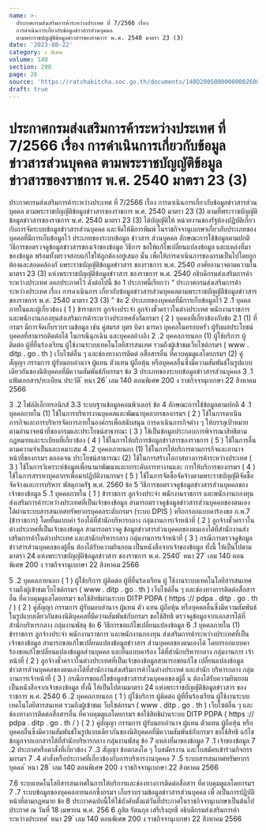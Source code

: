 ```yaml
---
name: >-
  ประกาศกรมส่งเสริมการค้าระหว่างประเทศ ที่ 7/2566 เรื่อง
  การดำเนินการเกี่ยวกับข้อมูลข่าวสารส่วนบุคคล
  ตามพระราชบัญญัติข้อมูลข่าวสารของราชการ พ.ศ. 2540 มาตรา 23 (3)
date: '2023-08-22'
category: ง พิเศษ
volume: 140
section: 200
page: 26
source: 'https://ratchakitcha.soc.go.th/documents/140D200S0000000002600.pdf'
draft: true
---
```


# ประกาศกรมส่งเสริมการค้าระหว่างประเทศ ที่ 7/2566 เรื่อง การดำเนินการเกี่ยวกับข้อมูลข่าวสารส่วนบุคคล ตามพระราชบัญญัติข้อมูลข่าวสารของราชการ พ.ศ. 2540 มาตรา 23 (3)

ประกาศกรมส่งเสริมการค้าระหว่างประเทศ ที่ 7/2566 เรื่อง การดาเนินการเกี่ยวกับข้อมูลข่าวสารส่วนบุคคล ตามพระราชบัญญัติข้อมูลข่าวสารของราชการ พ.ศ. 2540 มาตรา 23 (3) ตามที่พระราชบัญญัติข้อมูลข่าวสารของราชการ พ.ศ. 2540 มาตรา 23 (3) ได้บัญญัติให้ หน่วยงานของรัฐต้องปฏิบัติเกี่ยวกับการจัดระบบข้อมูลข่าวสารส่วนบุคคล และจัดให้มีการพิมพ์ ในราชกิจจานุเบกษาเกี่ยวกับประเภทของบุคคลที่มีการเก็บข้อมูลไว้ ประเภทของระบบข้อมูล ข่าวสาร ส่วนบุคคล ลักษณะการใช้ข้อมูลตามปกติ วิธีการขอตรวจดูข้อมูลข่าวสารของเจ้าของข้อมูล วิธีการ ขอให้แก้ไขเปลี่ยนแปลงข้อมูล และแหล่งที่มาของข้อมูล พร้อมทั้งตรวจสอบแก้ไขให้ถูกต้องอยู่เสมอ นั้น เพื่อให้การดาเนินการของกรมเป็นไปโดยถูกต้องและสอดคล้องกั บพระราชบัญญัติข้อมูลข่าวสาร ของราชการ พ.ศ. 2540 อาศัยอานาจตามความในมาตรา 23 (3) แห่งพระราชบัญญัติข้อมูลข่าวสาร ของราชการ พ.ศ. 2540 อธิบดีกรมส่งเสริมการค้าระหว่างประเทศ ออกประกาศไว้ ดังต่อไปนี้ ข้อ 1 ประกาศนี้เรียกว่า “ ประกาศกรมส่งเสริมการค้าระหว่างประเทศ เรื่อง การดาเนินการ เกี่ยวกับข้อมูลข่าวสารส่วนบุคคลตามพระราชบัญญัติข้อมูลข่าวสารของราชการ พ.ศ. 2540 มาตรา 23 (3) ” ข้อ 2 ประเภทของบุคคลที่มีการเก็บข้อมูลไว้ 2 .1 บุคคลภายในและผู้เกี่ยวข้อง ( 1 ) ข้าราชการ ลูกจ้างประจำ ลูกจ้างชั่วคราวในต่างประเทศ พนักงานราชการ และพนักงานกองทุนส่งเสริมการค้าระหว่างประเทศสังกัดกรมฯ ( 2 ) บุคคลที่เกี่ยวข้องกับข้อ 2.1 (1) ที่กรมฯ มีการจัดเก็บรวบรวมข้อมูล เช่น คู่สมรส บุตร บิดา มารดา บุคคลในครอบครัว ผู้รับผลประโยชน์ บุคคลที่สามารถติดต่อได้ ในกรณีฉุกเฉิน และบุคคลอ้างอิง 2 .2 บุคคลภายนอก (1) ผู้ใช้บริการ ผู้ติดต่อ ผู้ที่ยื่นร้องเรียน ผู้ใช้งานระบบเทคโนโลยีสารสนเทศ รวมถึงผู้เข้าชมเว็บไซต์กรมฯ ( www . ditp . go . th ) เว็บไซต์อื่น ๆ และช่องทางการติดต่ อสื่อสารอื่น ที่ควบคุมดูแลโดยกรมฯ (2) คู่สัญญา กรรมการ ผู้รับมอบอำนาจ ผู้แทน ตัวแทน ผู้ถือหุ้น หรือบุคคลอื่นซึ่งมีความสัมพันธ์ในรูปแบบเดียวกันของนิติบุคคลที่มีความสัมพันธ์กับกรมฯ ข้อ 3 ประเภทของระบบข้อมูลข่าวสารส่วนบุคคล 3 .1 แฟ้มเอกสาร/ทะเบียน ประวัติ ้ หนา 26 ่ เลม 140 ตอนพิเศษ 200 ง ราชกิจจานุเบกษา 22 สิงหาคม 2566

3 .2 ไฟล์อิเล็กทรอนิกส์ 3.3 ระบบฐานข้อมูลคอมพิวเตอร์ ข้อ 4 ลักษณะการใช้ข้อมูลตามปกติ 4 .1 บุคคลภายใน (1) ใช้ในการบริหารงานบุคคลและพัฒนาบุคลากรของกรมฯ ( 2 ) ใช้ในการดาเนินภารกิจและการบริหารจัดการภายในองค์กรเพื่อสนับสนุน การดาเนินภารกิจต่าง ๆ ให้บรรลุเป้าหมายตามอำนาจหน้าที่ของกรมและประโยชน์สาธารณะ ( 3 ) ใช้เป็นข้อมูลประกอบการพิจารณาสิทธิตามกฎหมายและระเบียบที่เกี่ยวข้อง ( 4 ) ใช้ในการให้บริการข้อมูลข่าวสารของราชการ ( 5 ) ใช้ในการอื่นตามความจำเป็นและเหมาะสม 4 .2 บุคคลภายนอก (1) ใช้ในการให้บริการตามภารกิจและอานาจหน้าที่ของกรมฯ ตลอดจน ประโยชน์สาธารณะ (2) ใช้ในการสร้างโอกาสทางการค้าระหว่างประเทศ ( 3 ) ใช้ในการวิเคราะห์ข้อมูลเพื่อนามาพัฒนาและยกระดับการทางานและ การให้บริการของกรมฯ ( 4 ) ใช้ในการสรรหาบุคลากรเพื่อมาปฏิบัติงานกรมฯ ( 5 ) ใช้ในการจัดซื้อจัดจ้างตามพระราชบัญญัติจัดซื้อจัดจ้างและการบริหาร พัสดุภาครัฐ พ.ศ. 2560 ข้อ 5 วิธีการขอตรวจดูข้อมูลข่าวสารส่วนบุคคลของเจ้าของข้อมูล 5 .1 บุคคลภายใน ( 1 ) ข้าราชการ ลูกจ้างประจำ พนักงานราชการ และพนักงานกองทุน ส่งเสริมการค้าระหว่างประเทศที่เป็นเจ้าของข้อมูล สามารถตรวจดูข้อมูลข่าวสารส่วนบุคคลของตนเอง ได้ผ่านระบบสารสนเทศทรัพยากรบุคคลระดับกรมฯ (ระบบ DPIS ) หรือกรอกแบบคาร้องขอ ก.พ.7 (ข้าราชการ) โดยยื่นแบบคำ ร้องได้ที่สำนักบริหารกลาง กลุ่มงานการเจ้าหน้าที่ ( 2 ) ลูกจ้างชั่วคราวในต่างประเทศที่เป็นเจ้าของข้อมูล สามารถตรวจดู ข้อมูลข่าวสารส่วนบุคคลของตนเองได้ที่สำนักงานส่งเสริมการค้าในต่างประเทศ และสานักบริหารกลาง กลุ่มงานการเจ้าหน้าที่ ( 3 ) กรณีการตรวจดูข้อมูลข่าวสารส่วนบุคคลของผู้อื่น ต้องได้รับความยินยอม เป็นหนังสือจากเจ้าของข้อมูล ทั้งนี้ ให้เป็นไปตามมาตรา 24 แห่งพระราชบัญญัติข้อมูลข่าวสาร ของราชการ พ.ศ. 2540 ้ หนา 27 ่ เลม 140 ตอนพิเศษ 200 ง ราชกิจจานุเบกษา 22 สิงหาคม 2566

5 .2 บุคคลภายนอก ( 1 ) ผู้ใช้บริการ ผู้ติดต่อ ผู้ที่ยื่นร้องเรียน ผู้ ใช้งานระบบเทคโนโลยีสารสนเทศ รวมถึงผู้เข้าชมเว็บไซต์กรมฯ ( www . ditp . go . th ) เว็บไซต์อื่น ๆ และช่องทางการติดต่อสื่อสารอื่น ที่ควบคุมดูแลโดยกรมฯ ขอใช้สิทธิผ่านระบบ DITP PDPA ( https :// pdpa . ditp . go . th / ) ( 2 ) คู่สัญญา กรรมการ ผู้รับมอบอำนาจ ผู้แทน ตัว แทน ผู้ถือหุ้น หรือบุคคลอื่นซึ่งมีความสัมพันธ์ในรูปแบบเดียวกันของนิติบุคคลที่มีความสัมพันธ์กับกรมฯ ขอใช้สิทธิ ตรวจดูข้อมูลจากเอกสารได้ที่สำนักบริหารกลาง กลุ่มงานพัสดุ ข้อ 6 วิธีการขอแก้ไขเปลี่ยนแปลงข้อมูล 6 .1 บุคคลภายใน (1) ข้าราชการ ลูกจ้างประจำ พนักงานราชการ และพนักงานกองทุน ส่งเสริมการค้าระหว่างประเทศที่เป็นเจ้าของข้อมูล สามารถขอแก้ไขเปลี่ยนแปลงข้อมูลข่าวสาร ส่วนบุคคลของตนเองได้ โดยกรอกแบบคาร้องขอแก้ไขเปลี่ยนแปลงข้อมูลส่วนบุคคล และยื่นแบบคาร้อง ได้ที่สำนักบริหารกลาง กลุ่มงานการ เจ้าหน้าที่ ( 2 ) ลูกจ้างชั่วคราวในต่างประเทศที่เป็นเจ้าของข้อมูลสามารถขอแก้ไข เปลี่ยนแปลงข้อมูลข่าวสารส่วนบุคคลของตนเองได้ที่สานักงานส่งเสริมการค้าในต่างประเทศ และสำนัก บริหารกลาง กลุ่มงานการเจ้าหน้าที่ ( 3 ) กรณีการขอแก้ไขข้อมูลข่าวสารส่วนบุคคลของผู้อื่ น ต้องได้รับความยินยอม เป็นหนังสือจากเจ้าของข้อมูล ทั้งนี้ ให้เป็นไปตามมาตรา 24 แห่งพระราชบัญญัติข้อมูลข่าวสาร ของราชการ พ.ศ. 2540 6 .2 บุคคลภายนอก ( 1 ) ผู้ใช้บริการ ผู้ติดต่อ ผู้ที่ยื่นร้องเรียน ผู้ใช้งานระบบเทคโนโลยีสารสนเทศ รวมถึงผู้เข้าชมเ ว็บไซต์กรมฯ ( www . ditp . go . th ) เว็บไซต์อื่น ๆ และช่องทางการติดต่อสื่อสารอื่น ที่ควบคุมดูแลโดยกรมฯ ขอใช้สิทธิผ่านระบบ DITP PDPA ( https :// pdpa . ditp . go . th / ) ( 2 ) คู่สัญญา กรรมการ ผู้รับมอบอำนาจ ผู้แทน ตัวแทน ผู้ถือหุ้น หรือบุคคลอื่นซึ่งมีความสัมพันธ์ในรูปแบบเดียวกันของนิติบุคคลที่มีความสัมพันธ์กับกรมฯ ขอใช้สิทธิ แก้ไขข้อมูลจากเอกสารได้ที่สำนักบริหารกลาง กลุ่มงานพัสดุ ข้อ 7 แหล่งที่มาของข้อมูล 7 .1 เจ้าของข้อมูล 7 .2 ประกาศหรือคาสั่งที่เกี่ยวข้อง 7 .3 สัญญา ข้อตกลงใด ๆ ใบสมัครงาน และใบสมัครเข้าร่วมกิจกรรมกรมฯ 7 .4 คำสั่งหรือประกาศที่เกี่ยวข้องกับการบริหารงานบุคคล 7 .5 ระบบสารสนเทศทรัพยากรบุคคล ้ หนา 28 ่ เลม 140 ตอนพิเศษ 200 ง ราชกิจจานุเบกษา 22 สิงหาคม 2566

7.6 ระบบเทคโนโลยีสารสนเทศในการให้บริการและช่องทางการติดต่อสื่อสาร ที่ควบคุมดูแลโดยกรมฯ 7 .7 ระบบข้อมูลของบุคคลภายนอกซึ่งกรมฯ เก็บรวบรวมข้อมูลข่าวสารส่วนบุคคล เพื่ อเป็นการปฏิบัติหน้าที่ตามกฎหมาย ข้อ 8 ประกาศฉบับนี้ให้ใช้บังคับตั้งแต่วันที่ประกาศในราชกิจจานุเบกษาเป็นต้นไป ประกาศ ณ วันที่ 18 เมษายน พ.ศ. 256 6 ภูสิต รัตนกุล เสรีเริงฤทธิ์ อธิบดีกรมส่งเสริมการค้าระหว่างประเทศ ้ หนา 29 ่ เลม 140 ตอนพิเศษ 200 ง ราชกิจจานุเบกษา 22 สิงหาคม 2566
